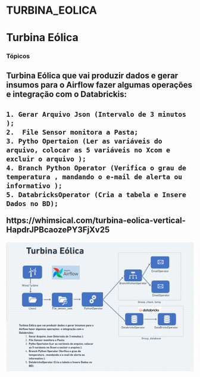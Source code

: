 # TURBINA_EOLICA
<h1>Turbina Eólica</h1> 

### Tópicos 

<h2>Turbina Eólica que vai produzir dados e gerar insumos para o Airflow fazer algumas operações  e integração com o Databrickis:<h2>

    1. Gerar Arquivo Json (Intervalo de 3 minutos );
    2.  File Sensor monitora a Pasta;
    3. Pytho Opertaion (Ler as variáveis do arquivo, colocar as 5 variáveis no Xcom e excluir o arquivo );
    4. Branch Python Operator (Verifica o grau de temperatura , mandando o e-mail de alerta ou informativo );
    5. DatabricksOperator (Cria a tabela e Insere Dados no BD);
    
    
  <link>https://whimsical.com/turbina-eolica-vertical-HapdrJPBcaozePY3FjXv25</link>
  <p align="center"   width="100" height="100">
 <img src="src/assets/to_readme/TURBINA_EOLICA.png" alt="centered image"> 
  </p>
    
